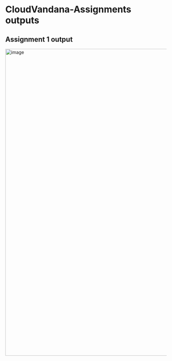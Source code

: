 # CloudVandana-Assignments outputs
## Assignment 1 output
<img width="956" alt="image" src="https://github.com/user-attachments/assets/3819d60f-4a57-4209-93ed-18e21e260637" />

